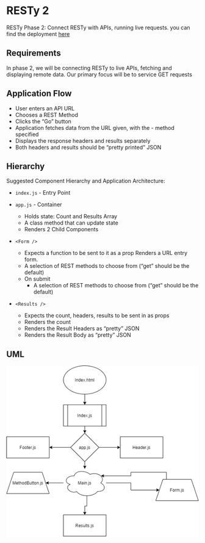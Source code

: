 # RESTy 2

RESTy Phase 2: Connect RESTy with APIs, running live requests.
you can find the deployment [here](https://ibrahimbanat.github.io/RESTy-phase2/)

## Requirements

In phase 2, we will be connecting RESTy to live APIs, fetching and displaying remote data. Our primary focus will be to service GET requests

## Application Flow

- User enters an API URL
- Chooses a REST Method
- Clicks the “Go” button
- Application fetches data from the URL given, with the - method specified
- Displays the response headers and results separately
- Both headers and results should be “pretty printed” JSON

## Hierarchy

Suggested Component Hierarchy and Application Architecture:

- `index.js` - Entry Point
- `app.js` - Container

  - Holds state: Count and Results Array
  - A class method that can update state
  - Renders 2 Child Components

- `<Form />`

  - Expects a function to be sent to it as a prop
    Renders a URL entry form.
  - A selection of REST methods to choose from (“get” should be the default)
  - On submit
    - A selection of REST methods to choose from (“get” should be the default)

- `<Results />`

  - Expects the count, headers, results to be sent in as props
  - Renders the count
  - Renders the Result Headers as “pretty” JSON
  - Renders the Result Body as “pretty” JSON

## UML

![resty2](./public/assets/resty2.png)
